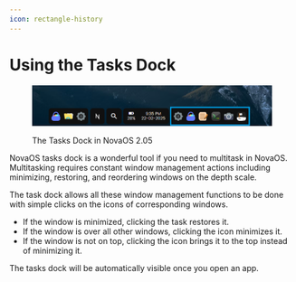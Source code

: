 ```yaml
---
icon: rectangle-history
---
```


# Using the Tasks Dock

<figure><img src="../../.gitbook/assets/image.png" alt=""><figcaption><p>The Tasks Dock in NovaOS 2.05</p></figcaption></figure>

NovaOS tasks dock is a wonderful tool if you need to multitask in NovaOS. Multitasking requires constant window management actions including minimizing, restoring, and reordering windows on the depth scale.

The task dock allows all these window management functions to be done with simple clicks on the icons of corresponding windows.&#x20;

* If the window is minimized, clicking the task restores it.
* If the window is over all other windows, clicking the icon minimizes it.
* If the window is not on top, clicking the icon brings it to the top instead of minimizing it.

The tasks dock will be automatically visible once you open an app.
